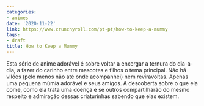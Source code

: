 ```yaml
---
categories:
- animes
date: '2020-11-22'
link: https://www.crunchyroll.com/pt-pt/how-to-keep-a-mummy
tags:
- draft
title: How to Keep a Mummy
---
```


Esta série de anime adorável é sobre voltar a enxergar a ternura do dia-a-dia, a fazer do carinho entre mascotes e filhos o tema principal. Não há vilões (pelo menos não até onde acompanhei) nem reviravoltas. Apenas uma pequena múmia adorável e seus amigos. A descoberta sobre o que ela come, como ela trata uma doença e se outros compartilharão do mesmo respeito e admiração dessas criaturinhas sabendo que elas existem.